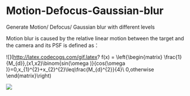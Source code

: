 # Motion-Defocus-Gaussian-blur
Generate Motion/ Defocus/ Gaussian blur with different levels

Motion blur is caused by the relative linear motion between the target and the camera and its PSF is defined as：

![](http://latex.codecogs.com/gif.latex? f(x) = \left\{\begin{matrix}
\frac{1}{M_{d}},(x1,x2)\binom{sin(\omega )}{cos(\omega )}=0,x_{1}^{2}+x_{2}^{2}\leq\frac{M_{d}^{2}}{4}\\
0,otherwise
\end{matrix}\right)

![](http://latex.codecogs.com/gif.latex?\\sigma=\sqrt{\frac{1}{n}{\sum_{k=1}^n(x_i-\bar{x})^2}})


